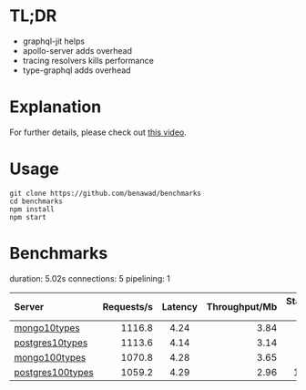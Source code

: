 # TL;DR

- graphql-jit helps
- apollo-server adds overhead
- tracing resolvers kills performance
- type-graphql adds overhead

# Explanation

For further details, please check out [this video](https://www.youtube.com/watch?v=JbV7MCeEPb8).

# Usage

```
git clone https://github.com/benawad/benchmarks
cd benchmarks
npm install
npm start
```

# Benchmarks
duration: 5.02s
connections: 5
pipelining: 1

| Server                                                                                                                            | Requests/s | Latency | Throughput/Mb | Startup time |
| :--                                                                                                                               | --:        | :-:     | --:           | --:          |
| [mongo10types](https://github.com/martinhesko/node-graphql-benchmarks/tree/master/benchmarks/mongo10types.js)                     | 1116.8     | 4.24    | 3.84          | 4.17         |
| [postgres10types](https://github.com/martinhesko/node-graphql-benchmarks/tree/master/benchmarks/postgres10types.js)               | 1113.6     | 4.14    | 3.14          | 3.04         |
| [mongo100types](https://github.com/martinhesko/node-graphql-benchmarks/tree/master/benchmarks/mongo100types.js)                   | 1070.8     | 4.28    | 3.65          | 9.85         |
| [postgres100types](https://github.com/martinhesko/node-graphql-benchmarks/tree/master/benchmarks/postgres100types.js)             | 1059.2     | 4.29    | 2.96          | 10.16        |
